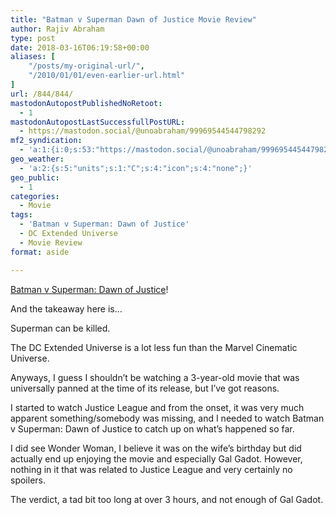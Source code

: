 ```yaml
---
title: "Batman v Superman Dawn of Justice Movie Review"
author: Rajiv Abraham
type: post
date: 2018-03-16T06:19:58+00:00
aliases: [
    "/posts/my-original-url/",
    "/2010/01/01/even-earlier-url.html"
]
url: /844/844/
mastodonAutopostPublishedNoRetoot:
  - 1
mastodonAutopostLastSuccessfullPostURL:
  - https://mastodon.social/@unoabraham/99969544544798292
mf2_syndication:
  - 'a:1:{i:0;s:53:"https://mastodon.social/@unoabraham/99969544544798292";}'
geo_weather:
  - 'a:2:{s:5:"units";s:1:"C";s:4:"icon";s:4:"none";}'
geo_public:
  - 1
categories:
  - Movie
tags:
  - 'Batman v Superman: Dawn of Justice'
  - DC Extended Universe
  - Movie Review
format: aside

---
```

<p style="text-align: left;">
  <a href="https://www.imdb.com/title/tt2975590/" target="_blank" rel="noopener">Batman v Superman: Dawn of Justice</a>!
</p>

<p style="text-align: left;">
  And the takeaway here is…
</p>

<p style="text-align: left;">
  Superman can be killed.
</p>

<p style="text-align: left;">
  The DC Extended Universe is a lot less fun than the <span data-original-name="Marvel Cinematic Universe">Marvel Cinematic Universe.</span>
</p>

<p style="text-align: left;">
  Anyways, I guess I shouldn&#8217;t be watching a 3-year-old movie that was universally panned at the time of its release, but I&#8217;ve got reasons.
</p>

<p style="text-align: left;">
  I started to watch Justice League and from the onset, it was very much apparent something/somebody was missing, and I needed to watch Batman v Superman: Dawn of Justice to catch up on what&#8217;s happened so far.
</p>

<p style="text-align: left;">
  I did see Wonder Woman, I believe it was on the wife&#8217;s birthday but did actually end up enjoying the movie and especially <span data-original-name="Gal Gadot">Gal Gadot</span>. However, nothing in it that was related to Justice League and very certainly no spoilers.
</p>

<p style="text-align: left;">
  The verdict, a tad bit too long at over 3 hours, and not enough of <span data-original-name="Gal Gadot">Gal Gadot.</span>
</p>